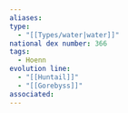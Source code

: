 ```yaml
---
aliases: 
type:
  - "[[Types/water|water]]"
national dex number: 366
tags:
  - Hoenn
evolution line:
  - "[[Huntail]]"
  - "[[Gorebyss]]"
associated:
---
```


